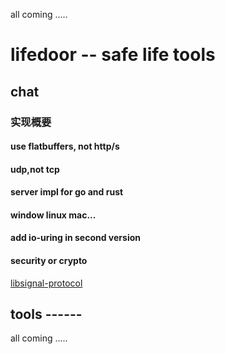 
all coming  .....  
# lifedoor -- safe life tools
## chat
### 实现概要
#### use flatbuffers, not http/s
#### udp,not tcp
#### server impl for go and rust
#### window linux mac...
#### add io-uring in second version
#### security or crypto
[libsignal-protocol](https://github.com/signalapp/libsignal/blob/main/rust/protocol/Cargo.toml)

## tools ------

all coming  .....  